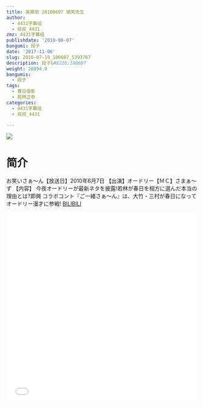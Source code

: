 ```yaml
---
title: 奥黛丽 20100607 搞笑先生
author:
  - 4431字幕组
  - 叔叔_4431
zmz: 4431字幕组
publishdate: '2010-06-07'
bangumi: 段子
date: '2017-11-06'
slug: 2016-07-19_100607_5393767
description: 段子&#8226;100607
weight: 28894.0
bangumis:
  - 段子
tags:
  - 春日俊彰
  - 若林正恭
categories:
  - 4431字幕组
  - 叔叔_4431

---
```

![](https://i.imgur.com/FMPsb4K.png)
# 简介  
お笑いさぁ～ん【放送日】2010年6月7日
【出演】オードリー【ＭＣ】さまぁ～ず 
【内容】 今夜オードリーが最新ネタを披露!若林が春日を相方に選んだ本当の理由とは?即興 コラボコント『ご一緒さぁ～ん』は、大竹・三村が春日になってオードリー漫才に参戦!
  [BILIBILI](https://www.bilibili.com/video/av5393767/)

  <iframe src="//www.bilibili.com/blackboard/player.html?cid=8779115&aid=5393767" width="100%" height="500" frameborder="0" allowfullscreen="allowfullscreen"></iframe>
